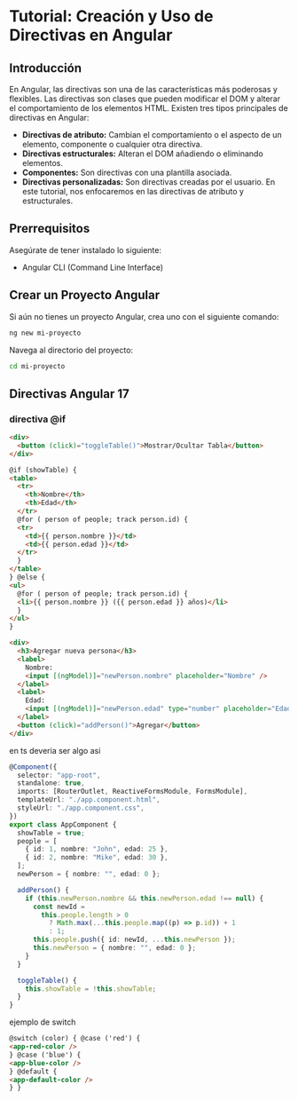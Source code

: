 # Tutorial: Creación y Uso de Directivas en Angular

## Introducción

En Angular, las directivas son una de las características más poderosas y flexibles. Las directivas son clases que pueden modificar el DOM y alterar el comportamiento de los elementos HTML. Existen tres tipos principales de directivas en Angular:

- **Directivas de atributo:** Cambian el comportamiento o el aspecto de un elemento, componente o cualquier otra directiva.
- **Directivas estructurales:** Alteran el DOM añadiendo o eliminando elementos.
- **Componentes:** Son directivas con una plantilla asociada.
- **Directivas personalizadas:** Son directivas creadas por el usuario.
  En este tutorial, nos enfocaremos en las directivas de atributo y estructurales.

## Prerrequisitos

Asegúrate de tener instalado lo siguiente:

- Angular CLI (Command Line Interface)

## Crear un Proyecto Angular

Si aún no tienes un proyecto Angular, crea uno con el siguiente comando:

```sh
ng new mi-proyecto
```

Navega al directorio del proyecto:

```sh
cd mi-proyecto
```

## Directivas Angular 17

### directiva @if

```HTML
<div>
  <button (click)="toggleTable()">Mostrar/Ocultar Tabla</button>
</div>

@if (showTable) {
<table>
  <tr>
    <th>Nombre</th>
    <th>Edad</th>
  </tr>
  @for ( person of people; track person.id) {
  <tr>
    <td>{{ person.nombre }}</td>
    <td>{{ person.edad }}</td>
  </tr>
  }
</table>
} @else {
<ul>
  @for ( person of people; track person.id) {
  <li>{{ person.nombre }} ({{ person.edad }} años)</li>
  }
</ul>
}

<div>
  <h3>Agregar nueva persona</h3>
  <label>
    Nombre:
    <input [(ngModel)]="newPerson.nombre" placeholder="Nombre" />
  </label>
  <label>
    Edad:
    <input [(ngModel)]="newPerson.edad" type="number" placeholder="Edad" />
  </label>
  <button (click)="addPerson()">Agregar</button>
</div>

```

en ts deveria ser algo asi

```ts
@Component({
  selector: "app-root",
  standalone: true,
  imports: [RouterOutlet, ReactiveFormsModule, FormsModule],
  templateUrl: "./app.component.html",
  styleUrl: "./app.component.css",
})
export class AppComponent {
  showTable = true;
  people = [
    { id: 1, nombre: "John", edad: 25 },
    { id: 2, nombre: "Mike", edad: 30 },
  ];
  newPerson = { nombre: "", edad: 0 };

  addPerson() {
    if (this.newPerson.nombre && this.newPerson.edad !== null) {
      const newId =
        this.people.length > 0
          ? Math.max(...this.people.map((p) => p.id)) + 1
          : 1;
      this.people.push({ id: newId, ...this.newPerson });
      this.newPerson = { nombre: "", edad: 0 };
    }
  }

  toggleTable() {
    this.showTable = !this.showTable;
  }
}
```

ejemplo de switch

```html
@switch (color) { @case ('red') {
<app-red-color />
} @case ('blue') {
<app-blue-color />
} @default {
<app-default-color />
} }
```
